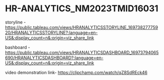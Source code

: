 # HR-ANALYTICS_NM2023TMID16031

storyline -  https://public.tableau.com/views/HRANALYTICSSTORYLINE_16973827775920/HRANALYTICSSTORYLINE?:language=en-US&:display_count=n&:origin=viz_share_link

bashboard - https://public.tableau.com/views/HRANALYTICSDASHBOARD_16973794065690/HRANALYTICSDASHBOARD?:language=en-US&:display_count=n&:origin=viz_share_link

video demonstration link-  https://clipchamp.com/watch/qZ8SdREck46
